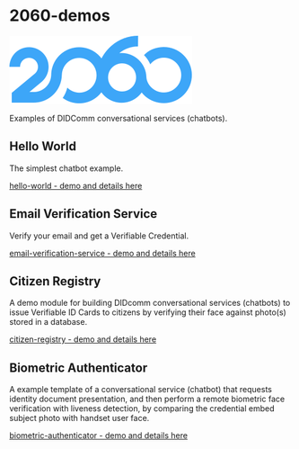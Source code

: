 # 2060-demos

![2060 logo](https://raw.githubusercontent.com/2060-io/.github/44bf28569fec0251a9367a9f6911adfa18a01a7c/profile/assets/2060_logo.svg)

Examples of DIDComm conversational services (chatbots).

## Hello World

The simplest chatbot example.

[hello-world - demo and details here](hello-world/README.md)

## Email Verification Service

Verify your email and get a Verifiable Credential.

[email-verification-service - demo and details here](email-verification-service/README.md)

## Citizen Registry

A demo module for building DIDcomm conversational services (chatbots) to issue Verifiable ID Cards to citizens by verifying their face against photo(s) stored in a database.

[citizen-registry - demo and details here](citizen-registry/README.md)

## Biometric Authenticator

A example template of a conversational service (chatbot) that requests identity document presentation, and then perform a remote biometric face verification with liveness detection, by comparing the credential embed subject photo with handset user face.

[biometric-authenticator - demo and details here](biometric-authenticator/README.md)